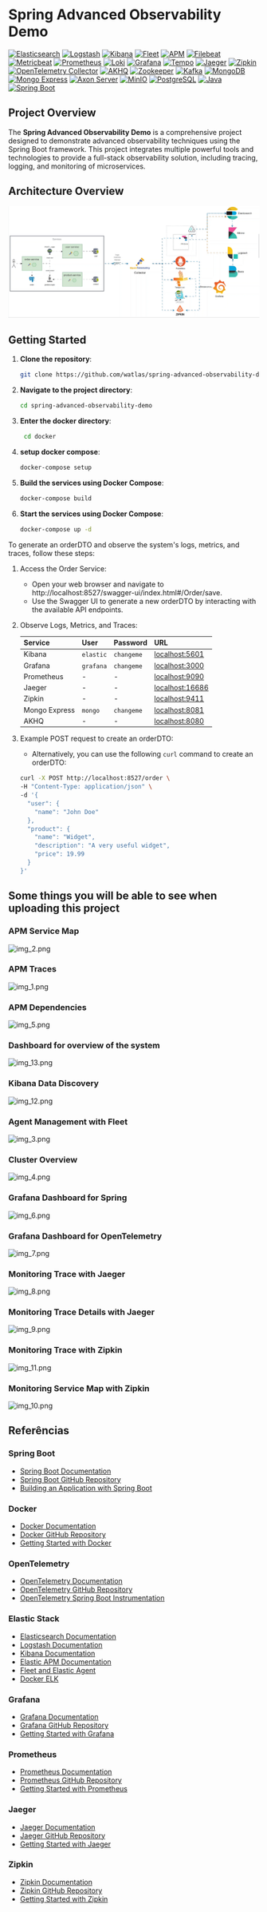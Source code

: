 # Spring Advanced Observability Demo

[![Elasticsearch](https://img.shields.io/badge/Elasticsearch-005571?logo=elasticsearch&logoColor=white)](https://www.elastic.co/elasticsearch/)
[![Logstash](https://img.shields.io/badge/Logstash-005571?logo=logstash&logoColor=white)](https://www.elastic.co/logstash/)
[![Kibana](https://img.shields.io/badge/Kibana-005571?logo=kibana&logoColor=white)](https://www.elastic.co/kibana/)
[![Fleet](https://img.shields.io/badge/Fleet-005571?logo=elasticstack&logoColor=white)](https://www.elastic.co/fleet/)
[![APM](https://img.shields.io/badge/APM-005571?logo=elasticapm&logoColor=white)](https://www.elastic.co/apm/)
[![Filebeat](https://img.shields.io/badge/Filebeat-005571?logo=filebeat&logoColor=white)](https://www.elastic.co/beats/filebeat)
[![Metricbeat](https://img.shields.io/badge/Metricbeat-005571?logo=metricbeat&logoColor=white)](https://www.elastic.co/beats/metricbeat)
[![Prometheus](https://img.shields.io/badge/Prometheus-E6522C?logo=prometheus&logoColor=white)](https://prometheus.io/)
[![Loki](https://img.shields.io/badge/Loki-3675A9?logo=grafana&logoColor=white)](https://grafana.com/oss/loki/)
[![Grafana](https://img.shields.io/badge/Grafana-F46800?logo=grafana&logoColor=white)](https://grafana.com/)
[![Tempo](https://img.shields.io/badge/Tempo-5A29E4?logo=grafana&logoColor=white)](https://grafana.com/oss/tempo/)
[![Jaeger](https://img.shields.io/badge/Jaeger-FF4D4D?logo=jaeger&logoColor=white)](https://www.jaegertracing.io/)
[![Zipkin](https://img.shields.io/badge/Zipkin-000000?logo=zipkin&logoColor=white)](https://zipkin.io/)
[![OpenTelemetry Collector](https://img.shields.io/badge/OpenTelemetry%20Collector-7B00FF?logo=opentelemetry&logoColor=white)](https://opentelemetry.io/docs/collector/)
[![AKHQ](https://img.shields.io/badge/AKHQ-FF6C37?logo=apachekafka&logoColor=white)](https://akhq.io/)
[![Zookeeper](https://img.shields.io/badge/Zookeeper-FF6C37?logo=apachezookeeper&logoColor=white)](https://zookeeper.apache.org/)
[![Kafka](https://img.shields.io/badge/Kafka-231F20?logo=apachekafka&logoColor=white)](https://kafka.apache.org/)
[![MongoDB](https://img.shields.io/badge/MongoDB-47A248?logo=mongodb&logoColor=white)](https://www.mongodb.com/)
[![Mongo Express](https://img.shields.io/badge/Mongo_Express-47A248?logo=mongodb&logoColor=white)](https://github.com/mongo-express/mongo-express)
[![Axon Server](https://img.shields.io/badge/Axon%20Server-4527A0?logo=axoniq&logoColor=white)](https://axoniq.io/)
[![MinIO](https://img.shields.io/badge/MinIO-00A3E0?logo=minio&logoColor=white)](https://min.io/)
[![PostgreSQL](https://img.shields.io/badge/PostgreSQL-336791?logo=postgresql&logoColor=white)](https://www.postgresql.org/)
[![Java](https://img.shields.io/badge/Java-007396?logo=java&logoColor=red)](https://www.java.com/)
[![Spring Boot](https://img.shields.io/badge/Spring%20Boot-6DB33F?logo=spring-boot&logoColor=white)](https://spring.io/projects/spring-boot)

## Project Overview

The **Spring Advanced Observability Demo** is a comprehensive project designed to demonstrate advanced observability
techniques using the Spring Boot framework. This project integrates multiple powerful tools and technologies to provide
a full-stack observability solution, including tracing, logging, and monitoring of microservices.

## Architecture Overview

![arch.gif](.github/arch.gif)

## Getting Started

1. **Clone the repository**:
   ```bash
   git clone https://github.com/watlas/spring-advanced-observability-demo.git
   ```

2. **Navigate to the project directory**:
   ```bash
   cd spring-advanced-observability-demo
   ```

3. **Enter the docker directory**:
   ```bash
    cd docker
    ```
4. **setup docker compose**:
   ```bash
   docker-compose setup
   ```
5. **Build the services using Docker Compose**:
   ```bash
   docker-compose build
   ```

6. **Start the services using Docker Compose**:
   ```bash
   docker-compose up -d
   ```
To generate an orderDTO and observe the system's logs, metrics, and traces, follow these steps:

1. Access the Order Service:
   - Open your web browser and navigate to http://localhost:8527/swagger-ui/index.html#/Order/save.
   - Use the Swagger UI to generate a new orderDTO by interacting with the available API endpoints.

2. Observe Logs, Metrics, and Traces:

   | Service       | User      | Password   | URL                                       |
   |---------------|-----------|------------|-------------------------------------------|
   | Kibana        | `elastic` | `changeme` | [localhost:5601](http://localhost:5601)   |
   | Grafana       | `grafana` | `changeme` | [localhost:3000](http://localhost:3000)   |
   | Prometheus    | -         | -          | [localhost:9090](http://localhost:9090)   |
   | Jaeger        | -         | -          | [localhost:16686](http://localhost:16686) |
   | Zipkin        | -         | -          | [localhost:9411](http://localhost:9411)   |
   | Mongo Express | `mongo`   | `changeme` | [localhost:8081](http://localhost:8081)   |
   | AKHQ          | -         | -          | [localhost:8080](http://localhost:8080)   |

3. Example POST request to create an orderDTO:
   - Alternatively, you can use the following `curl` command to create an orderDTO:

   ```bash
   curl -X POST http://localhost:8527/order \
   -H "Content-Type: application/json" \
   -d '{
     "user": {
       "name": "John Doe"
     },
     "product": {
       "name": "Widget",
       "description": "A very useful widget",
       "price": 19.99
     }
   }'

## Some things you will be able to see when uploading this project

### APM Service Map
![img_2.png](.github/img_2.png)

### APM Traces
![img_1.png](.github/img_1.png)

### APM Dependencies
![img_5.png](.github/img_5.png)

### Dashboard for overview of the system
![img_13.png](.github/img_13.png)


### Kibana Data Discovery
![img_12.png](.github/img_12.png)

### Agent Management with Fleet
![img_3.png](.github/img_3.png)

### Cluster Overview
![img_4.png](.github/img_4.png)

### Grafana Dashboard for Spring  
![img_6.png](.github/img_6.png)

### Grafana Dashboard for OpenTelemetry
![img_7.png](.github/img_7.png)

### Monitoring Trace with Jaeger
![img_8.png](.github/img_8.png)

### Monitoring Trace Details with Jaeger
![img_9.png](.github/img_9.png)

### Monitoring Trace with Zipkin
![img_11.png](.github/img_11.png)

### Monitoring Service Map with Zipkin
![img_10.png](.github/img_10.png)


## Referências

### Spring Boot
- [Spring Boot Documentation](https://docs.spring.io/spring-boot/docs/current/reference/html/)
- [Spring Boot GitHub Repository](https://github.com/spring-projects/spring-boot)
- [Building an Application with Spring Boot](https://spring.io/guides/gs/spring-boot/)

### Docker
- [Docker Documentation](https://docs.docker.com/)
- [Docker GitHub Repository](https://github.com/docker/docker-ce)
- [Getting Started with Docker](https://www.docker.com/get-started)

### OpenTelemetry
- [OpenTelemetry Documentation](https://opentelemetry.io/docs/)
- [OpenTelemetry GitHub Repository](https://github.com/open-telemetry/opentelemetry-java)
- [OpenTelemetry Spring Boot Instrumentation](https://github.com/open-telemetry/opentelemetry-java-instrumentation/tree/main/instrumentation/spring/spring-boot)

### Elastic Stack
- [Elasticsearch Documentation](https://www.elastic.co/guide/en/elasticsearch/reference/current/index.html)
- [Logstash Documentation](https://www.elastic.co/guide/en/logstash/current/index.html)
- [Kibana Documentation](https://www.elastic.co/guide/en/kibana/current/index.html)
- [Elastic APM Documentation](https://www.elastic.co/guide/en/apm/get-started/current/index.html)
- [Fleet and Elastic Agent](https://www.elastic.co/guide/en/fleet/current/index.html)
- [Docker ELK](https://github.com/deviantony/docker-elk)

### Grafana
- [Grafana Documentation](https://grafana.com/docs/grafana/latest/)
- [Grafana GitHub Repository](https://github.com/grafana/grafana)
- [Getting Started with Grafana](https://grafana.com/docs/grafana/latest/getting-started/getting-started-prometheus/)

### Prometheus
- [Prometheus Documentation](https://prometheus.io/docs/introduction/overview/)
- [Prometheus GitHub Repository](https://github.com/prometheus/prometheus)
- [Getting Started with Prometheus](https://prometheus.io/docs/prometheus/latest/getting_started/)

### Jaeger
- [Jaeger Documentation](https://www.jaegertracing.io/docs/latest/)
- [Jaeger GitHub Repository](https://github.com/jaegertracing/jaeger)
- [Getting Started with Jaeger](https://www.jaegertracing.io/docs/latest/getting-started/)

### Zipkin
- [Zipkin Documentation](https://zipkin.io/pages/documentation.html)
- [Zipkin GitHub Repository](https://github.com/openzipkin/zipkin)
- [Getting Started with Zipkin](https://zipkin.io/pages/quickstart)
